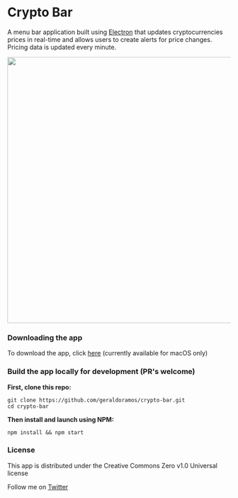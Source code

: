 # Crypto Bar

A menu bar application built using [Electron](https://github.com/electron) that updates cryptocurrencies prices in real-time and allows users to create alerts for price changes. Pricing data is updated every minute.

<p align="center"><img src="https://firebasestorage.googleapis.com/v0/b/js-directory.appspot.com/o/crypto-bar.gif?alt=media&token=c395770e-daf3-4608-ae50-126c429fc72b" width="600"/></p>


### Downloading the app

To download the app, click [here](https://github.com/geraldoramos/crypto-bar/releases/latest) (currently available for macOS only)

### Build the app locally for development (PR's welcome)

**First, clone this repo:**
 ```
git clone https://github.com/geraldoramos/crypto-bar.git
cd crypto-bar
 ```

**Then install and launch using NPM:**
```
npm install && npm start
 ```


### License
This app is distributed under the Creative Commons Zero v1.0 Universal license

Follow me on [Twitter](http://twitter.com/geraldoramos)
